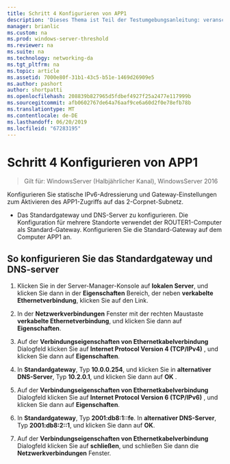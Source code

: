 ```yaml
---
title: Schritt 4 Konfigurieren von APP1
description: 'Dieses Thema ist Teil der Testumgebungsanleitung: veranschaulichen von DirectAccess Multisite-Bereitstellung für Windows Server 2016'
manager: brianlic
ms.custom: na
ms.prod: windows-server-threshold
ms.reviewer: na
ms.suite: na
ms.technology: networking-da
ms.tgt_pltfrm: na
ms.topic: article
ms.assetid: 7000e80f-31b1-43c5-b51e-1469d26909e5
ms.author: pashort
author: shortpatti
ms.openlocfilehash: 208839b827965d5fdbef4927f25a2477e117999b
ms.sourcegitcommit: afb0602767de64a76aaf9ce6a60d2f0e78efb78b
ms.translationtype: MT
ms.contentlocale: de-DE
ms.lasthandoff: 06/20/2019
ms.locfileid: "67283195"
---
```

# <a name="step-4-configure-app1"></a>Schritt 4 Konfigurieren von APP1

>Gilt für: WindowsServer (Halbjährlicher Kanal), WindowsServer 2016

Konfigurieren Sie statische IPv6-Adressierung und Gateway-Einstellungen zum Aktivieren des APP1-Zugriffs auf das 2-Corpnet-Subnetz.  
  
- Das Standardgateway und DNS-Server zu konfigurieren. Die Konfiguration für mehrere Standorte verwendet der ROUTER1-Computer als Standard-Gateway. Konfigurieren Sie die Standard-Gateway auf dem Computer APP1 an.  
  
## <a name="to-configure-the-default-gateway-and-dns-server"></a>So konfigurieren Sie das Standardgateway und DNS-server  
  
1.  Klicken Sie in der Server-Manager-Konsole auf **lokalen Server**, und klicken Sie dann in der **Eigenschaften** Bereich, der neben **verkabelte Ethernetverbindung**, klicken Sie auf den Link.  
  
2.  In der **Netzwerkverbindungen** Fenster mit der rechten Maustaste **verkabelte Ethernetverbindung**, und klicken Sie dann auf **Eigenschaften**.  
  
3.  Auf der **Verbindungseigenschaften von Ethernetkabelverbindung** Dialogfeld klicken Sie auf **Internet Protocol Version 4 (TCP/IPv4)** , und klicken Sie dann auf **Eigenschaften**.  
  
4.  In **Standardgateway**, Typ **10.0.0.254**, und klicken Sie in **alternativer DNS-Server**, Typ **10.2.0.1**, und klicken Sie dann auf **OK** .  
  
5.  Auf der **Verbindungseigenschaften von Ethernetkabelverbindung** Dialogfeld klicken Sie auf **Internet Protocol Version 6 (TCP/IPv6)** , und klicken Sie dann auf **Eigenschaften**.  
  
6.  In **Standardgateway**, Typ **2001:db8:1::fe**. In **alternativer DNS-Server**, Typ **2001:db8:2::1**, und klicken Sie dann auf **OK**.  
  
7.  Auf der **Verbindungseigenschaften von Ethernetkabelverbindung** Dialogfeld klicken Sie auf **schließen**, und schließen Sie dann die **Netzwerkverbindungen** Fenster.  
  



